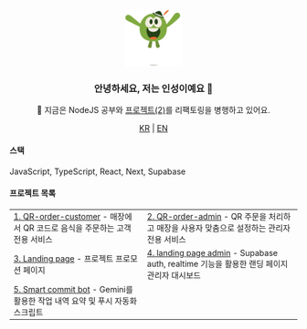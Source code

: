 <div align="center"> 
  <a href="https://inseong-landing-page.vercel.app/" alt="페이지 이동" target="_blank">
    <img src="./src/WeTransfer.gif" width="100"> 
  </a>
  <h3>안녕하세요, 저는 인성이예요 👋</h3> 
  <p>🔧 지금은 NodeJS 공부와 <a href="https://github.com/inseong01/QR-order-admin">프로젝트(2)</a>를 리팩토링을 병행하고 있어요.</p>

  <p align="center"> 
    <a href="README.md"><span>KR</span></a>
  | <a href="README_EN.md"><span>EN</span></a>
  </p> 
  
  <h4 align="left">스택</h4>
  <p align="left">JavaScript, TypeScript, React, Next, Supabase</p>
  
  <h4 align="left">프로젝트 목록</h4>
  <table align="center"> 
    <tr> 
      <td>
        <a href="https://github.com/inseong01/QR-order-customer"  target="_blank">1. QR-order-customer</a> 
        - 매장에서 QR 코드로 음식을 주문하는 고객 전용 서비스 
      </td> 
      <td>
        <a href="https://github.com/inseong01/QR-order-admin" target="_blank">2. QR-order-admin</a> 
        - QR 주문을 처리하고 매장을 사용자 맞춤으로 설정하는 관리자 전용 서비스
      </td> 
    </tr> 
    <tr> 
      <td> 
        <a href="https://github.com/inseong01/landing-page" target="_blank">3. Landing page</a> 
        - 프로젝트 프로모션 페이지
      </td> 
      <td>
        <a href="https://github.com/inseong01/landing-page-admin-dashboard" target="_blank">4. landing page admin</a>
         - Supabase auth, realtime 기능을 활용한 랜딩 페이지 관리자 대시보드
      </td>  
    </tr> 
    <tr> 
      <td>
        <a href="https://github.com/inseong01/smart-commit-bot" target="_blank">5. Smart commit bot</a> 
        - Gemini를 활용한 작업 내역 요약 및 푸시 자동화 스크립트
      </td> 
      <td>
      </td>
    </tr> 
  </table>
</div>
